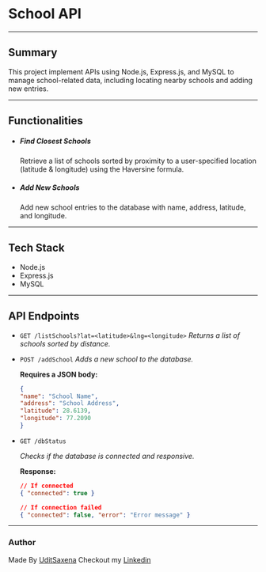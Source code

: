 # School API

---

## Summary

This project implement APIs using Node.js, Express.js, and MySQL to manage school-related data, including locating nearby schools and adding new entries.



---
## Functionalities 
- ##### Find Closest Schools
    Retrieve a list of schools sorted by proximity to a user-specified location (latitude & longitude) using the Haversine formula.

- ##### Add New Schools
    Add new school entries to the database with name, address, latitude, and longitude.

---
## Tech Stack
- Node.js
- Express.js
- MySQL

---

## API Endpoints
- `GET /listSchools?lat=<latitude>&lng=<longitude>`
    _Returns a list of schools sorted by distance._


- `POST /addSchool`
    _Adds a new school to the database._
    
    **Requires a JSON body:**

    ```json
    {
    "name": "School Name",
    "address": "School Address",
    "latitude": 28.6139,
    "longitude": 77.2090
    }
    ```


- `GET /dbStatus`

   _Checks if the database is connected and responsive._

    **Response:**
    ```json
    // If connected
    { "connected": true }

    // If connection failed
    { "connected": false, "error": "Error message" }
    ```
---
### Author
Made By [UditSaxena](https://github.com/UditSax3na)
Checkout my [Linkedin](https://www.linkedin.com/in/uditsax3na)